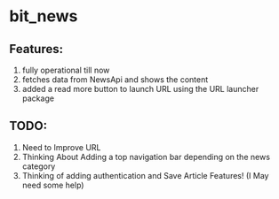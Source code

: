 # bit_news

## Features:

1. fully operational till now
2. fetches data from NewsApi and shows the content
3. added a read more button to launch URL using the URL launcher package

## TODO:

1. Need to Improve URL
2. Thinking About Adding a top navigation bar depending on the news category 
3. Thinking of adding authentication and Save Article Features! (I May need some help)
